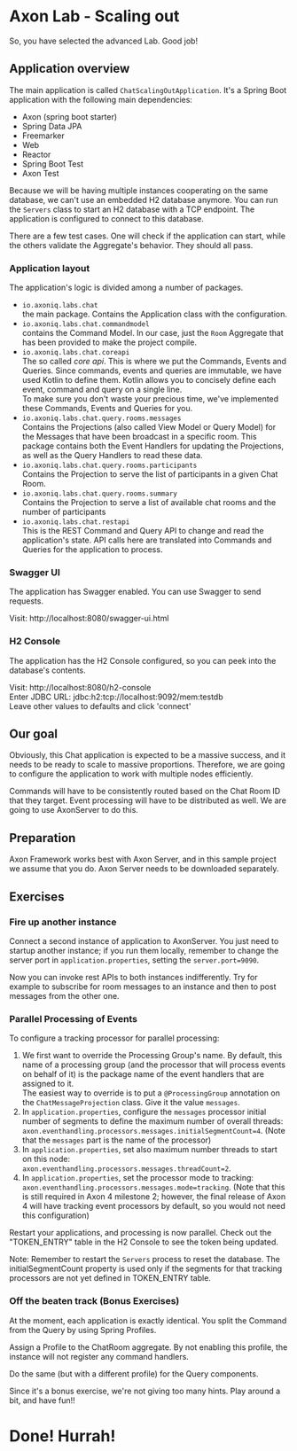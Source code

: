 Axon Lab - Scaling out
======================

So, you have selected the advanced Lab. Good job!

Application overview
--------------------

The main application is called `ChatScalingOutApplication`. It's a Spring Boot application with 
the following main dependencies:
 - Axon (spring boot starter)
 - Spring Data JPA
 - Freemarker
 - Web 
 - Reactor
 - Spring Boot Test
 - Axon Test

Because we will be having multiple instances cooperating on the same database, we can't use an
embedded H2 database anymore. You can run the `Servers` class to start an H2 database with a
TCP endpoint. The application is configured to connect to this database. 

There are a few test cases. One will check if the application can start, while the others 
validate the Aggregate's behavior. They should all pass.

### Application layout ###

The application's logic is divided among a number of packages.

- `io.axoniq.labs.chat`  
  the main package. Contains the Application class with the configuration.
- `io.axoniq.labs.chat.commandmodel`  
  contains the Command Model. In our case, just the `Room` Aggregate that has been provided to make the project 
  compile.
- `io.axoniq.labs.chat.coreapi`  
  The so called *core api*. This is where we put the Commands, Events and Queries. 
  Since commands, events and queries are immutable, we have used Kotlin to define them. Kotlin allows you to
  concisely define each event, command and query on a single line.  
  To make sure you don't waste your precious time, we've implemented these Commands, Events and Queries for you.
- `io.axoniq.labs.chat.query.rooms.messages`  
  Contains the Projections (also called View Model or Query Model) for the Messages that have been broadcast in a 
  specific room. This package contains both the Event Handlers for updating the Projections, 
  as well as the Query Handlers to read these data.
- `io.axoniq.labs.chat.query.rooms.participants`  
  Contains the Projection to serve the list of participants in a given Chat Room. 
- `io.axoniq.labs.chat.query.rooms.summary`  
  Contains the Projection to serve a list of available chat rooms and the number of participants
- `io.axoniq.labs.chat.restapi`  
  This is the REST Command and Query API to change and read the application's state. 
  API calls here are translated into Commands and Queries for the application to process.

### Swagger UI ###
The application has Swagger enabled. You can use Swagger to send requests.

Visit: http://localhost:8080/swagger-ui.html

### H2 Console ###
The application has the H2 Console configured, so you can peek into the database's contents.

Visit: http://localhost:8080/h2-console  
Enter JDBC URL: jdbc:h2:tcp://localhost:9092/mem:testdb  
Leave other values to defaults and click 'connect'

Our goal
--------

Obviously, this Chat application is expected to be a massive success, and it needs to be ready to scale to massive 
proportions. Therefore, we are going to configure the application to work with multiple nodes efficiently.

Commands will have to be consistently routed based on the Chat Room ID that they target. Event processing will have to
be distributed as well. We are going to use AxonServer to do this.

Preparation
-----------

Axon Framework works best with Axon Server, and in this sample project we assume that you do. 
Axon Server needs to be downloaded separately.

Exercises
---------

### Fire up another instance ###

Connect a second instance of application to AxonServer. You just need to startup another instance; if you run them locally, 
remember to change the server port in `application.properties`, setting the `server.port=9090`.

Now you can invoke rest APIs to both instances indifferently. 
Try for example to subscribe for room messages to an instance and then to post messages from the other one.

### Parallel Processing of Events ###

To configure a tracking processor for parallel processing:

1. We first want to override the Processing Group's name. By default, this name of a processing group (and the processor 
that will process events on behalf of it) is the package name of the event handlers that are assigned to it.  
The easiest way to override is to put a `@ProcessingGroup` annotation on the `ChatMessageProjection` class. Give it the 
value `messages`.
2. In `application.properties`, configure the `messages` processor initial number of segments to define the maximum number of overall threads:  
`axon.eventhandling.processors.messages.initialSegmentCount=4`. (Note that the `messages` part is the name of the processor) 
3. In `application.properties`, set also maximum number threads to start on this node:  
`axon.eventhandling.processors.messages.threadCount=2`. 
4. In `application.properties`, set the processor mode to tracking:  
`axon.eventhandling.processors.messages.mode=tracking`. (Note that this is still required in Axon 4 milestone 2; 
however, the final release of Axon 4 will have tracking event processors by default, so you would not need this configuration)

Restart your applications, and processing is now parallel. Check out the "TOKEN_ENTRY" table in the H2 Console to
see the token being updated.

Note:
Remember to restart the `Servers` process to reset the database. 
The initialSegmentCount property is used only if the segments for that tracking processors are not yet defined in TOKEN_ENTRY table.

### Off the beaten track (Bonus Exercises) ###

At the moment, each application is exactly identical. You split the Command from the Query by using Spring Profiles.

Assign a Profile to the ChatRoom aggregate. By not enabling this profile, the instance will not register any command handlers.

Do the same (but with a different profile) for the Query components.

Since it's a bonus exercise, we're not giving too many hints. Play around a bit, and have fun!!

# Done! Hurrah! #
